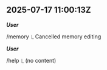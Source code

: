 ## 2025-07-17 11:00:13Z

<!-- Claude Code Session c2a9d814-98ea-488d-b8a7-09f87f482902 (2025-07-17_11-00-13Z) -->

_**User**_

/memory
 ⎿  Cancelled memory editing

_**User**_

/help
 ⎿  (no content)

